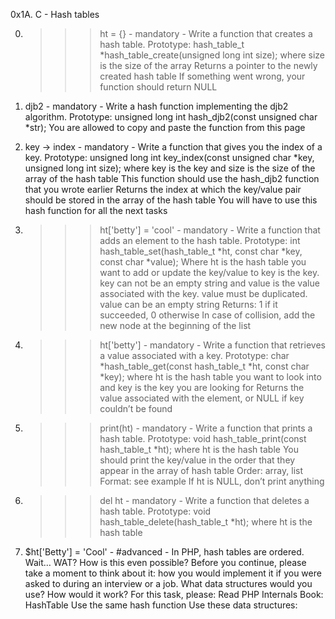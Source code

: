 0x1A. C - Hash tables

0. >>> ht = {} - mandatory - Write a function that creates a hash table.
Prototype: hash_table_t *hash_table_create(unsigned long int size);
where size is the size of the array
Returns a pointer to the newly created hash table
If something went wrong, your function should return NULL

1. djb2 - mandatory - Write a hash function implementing the djb2 algorithm.
Prototype: unsigned long int hash_djb2(const unsigned char *str);
You are allowed to copy and paste the function from this page

2. key -> index - mandatory - Write a function that gives you the index of a key.
Prototype: unsigned long int key_index(const unsigned char *key, unsigned long int size);
where key is the key
and size is the size of the array of the hash table
This function should use the hash_djb2 function that you wrote earlier
Returns the index at which the key/value pair should be stored in the array of the hash table
You will have to use this hash function for all the next tasks

3. >>> ht['betty'] = 'cool' - mandatory - Write a function that adds an element to the hash table.
Prototype: int hash_table_set(hash_table_t *ht, const char *key, const char *value);
Where ht is the hash table you want to add or update the key/value to
key is the key. key can not be an empty string
and value is the value associated with the key. value must be duplicated. value can be an empty string
Returns: 1 if it succeeded, 0 otherwise
In case of collision, add the new node at the beginning of the list

4. >>> ht['betty'] - mandatory - Write a function that retrieves a value associated with a key.
Prototype: char *hash_table_get(const hash_table_t *ht, const char *key);
where ht is the hash table you want to look into
and key is the key you are looking for
Returns the value associated with the element, or NULL if key couldn’t be found

5. >>> print(ht) - mandatory - Write a function that prints a hash table.
Prototype: void hash_table_print(const hash_table_t *ht);
where ht is the hash table
You should print the key/value in the order that they appear in the array of hash table
Order: array, list
Format: see example
If ht is NULL, don’t print anything

6. >>> del ht - mandatory - Write a function that deletes a hash table.
Prototype: void hash_table_delete(hash_table_t *ht);
where ht is the hash table

7. $ht['Betty'] = 'Cool' - #advanced - In PHP, hash tables are ordered. Wait… WAT? How is this even possible?
Before you continue, please take a moment to think about it: how you would implement it if you were asked to during an interview or a job. What data structures would you use? How would it work?
For this task, please:
Read PHP Internals Book: HashTable
Use the same hash function
Use these data structures:
